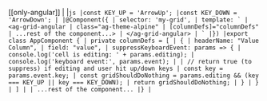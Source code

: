 [[only-angular]]
|
|`` js |const KEY_UP = 'ArrowUp'; |const KEY_DOWN = 'ArrowDown'; | |@Component({ | selector: 'my-grid', | template: ` | <ag-grid-angular | class="ag-theme-alpine" | [columnDefs]="columnDefs" | ...rest of the component...> | </ag-grid-angular> | ` |}) |export class AppComponent { | private columnDefs = [ | { | headerName: "Value Column", | field: "value", | suppressKeyboardEvent: params => { | console.log('cell is editing: ' + params.editing); | console.log('keyboard event:', params.event); | | // return true (to suppress) if editing and user hit up/down keys | const key = params.event.key; | const gridShouldDoNothing = params.editing && (key === KEY_UP || key === KEY_DOWN); | return gridShouldDoNothing; | } | } | ] | | ...rest of the component... |} | ``
